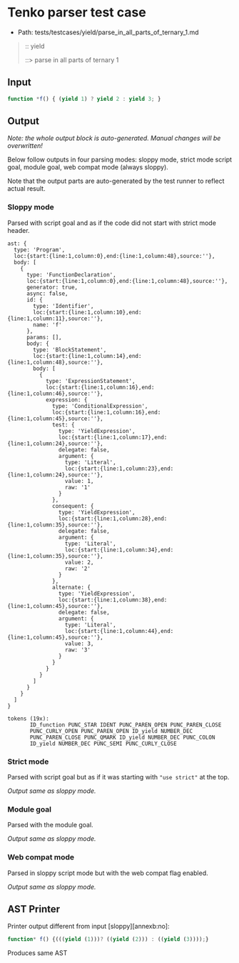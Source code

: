 # Tenko parser test case

- Path: tests/testcases/yield/parse_in_all_parts_of_ternary_1.md

> :: yield
>
> ::> parse in all parts of ternary 1

## Input

`````js
function *f() { (yield 1) ? yield 2 : yield 3; }
`````

## Output

_Note: the whole output block is auto-generated. Manual changes will be overwritten!_

Below follow outputs in four parsing modes: sloppy mode, strict mode script goal, module goal, web compat mode (always sloppy).

Note that the output parts are auto-generated by the test runner to reflect actual result.

### Sloppy mode

Parsed with script goal and as if the code did not start with strict mode header.

`````
ast: {
  type: 'Program',
  loc:{start:{line:1,column:0},end:{line:1,column:48},source:''},
  body: [
    {
      type: 'FunctionDeclaration',
      loc:{start:{line:1,column:0},end:{line:1,column:48},source:''},
      generator: true,
      async: false,
      id: {
        type: 'Identifier',
        loc:{start:{line:1,column:10},end:{line:1,column:11},source:''},
        name: 'f'
      },
      params: [],
      body: {
        type: 'BlockStatement',
        loc:{start:{line:1,column:14},end:{line:1,column:48},source:''},
        body: [
          {
            type: 'ExpressionStatement',
            loc:{start:{line:1,column:16},end:{line:1,column:46},source:''},
            expression: {
              type: 'ConditionalExpression',
              loc:{start:{line:1,column:16},end:{line:1,column:45},source:''},
              test: {
                type: 'YieldExpression',
                loc:{start:{line:1,column:17},end:{line:1,column:24},source:''},
                delegate: false,
                argument: {
                  type: 'Literal',
                  loc:{start:{line:1,column:23},end:{line:1,column:24},source:''},
                  value: 1,
                  raw: '1'
                }
              },
              consequent: {
                type: 'YieldExpression',
                loc:{start:{line:1,column:28},end:{line:1,column:35},source:''},
                delegate: false,
                argument: {
                  type: 'Literal',
                  loc:{start:{line:1,column:34},end:{line:1,column:35},source:''},
                  value: 2,
                  raw: '2'
                }
              },
              alternate: {
                type: 'YieldExpression',
                loc:{start:{line:1,column:38},end:{line:1,column:45},source:''},
                delegate: false,
                argument: {
                  type: 'Literal',
                  loc:{start:{line:1,column:44},end:{line:1,column:45},source:''},
                  value: 3,
                  raw: '3'
                }
              }
            }
          }
        ]
      }
    }
  ]
}

tokens (19x):
       ID_function PUNC_STAR IDENT PUNC_PAREN_OPEN PUNC_PAREN_CLOSE
       PUNC_CURLY_OPEN PUNC_PAREN_OPEN ID_yield NUMBER_DEC
       PUNC_PAREN_CLOSE PUNC_QMARK ID_yield NUMBER_DEC PUNC_COLON
       ID_yield NUMBER_DEC PUNC_SEMI PUNC_CURLY_CLOSE
`````

### Strict mode

Parsed with script goal but as if it was starting with `"use strict"` at the top.

_Output same as sloppy mode._

### Module goal

Parsed with the module goal.

_Output same as sloppy mode._

### Web compat mode

Parsed in sloppy script mode but with the web compat flag enabled.

_Output same as sloppy mode._

## AST Printer

Printer output different from input [sloppy][annexb:no]:

````js
function* f() {(((yield (1)))? ((yield (2))) : ((yield (3))));}
````

Produces same AST
